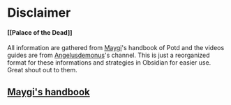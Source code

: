 # Disclaimer
#### [[Palace of the Dead]]
All information are gathered from [Maygi](https://www.youtube.com/channel/UC7DaZyAduAWrvUr4P-JSuag)'s handbook of Potd and the videos guides are from [Angelusdemonus](https://www.youtube.com/channel/UC9DWh5fq2kCdcpI2fISnt6A)'s channel. This is just a reorganized format for these informations and strategies in Obsidian for easier use. Great shout out to them.

## [Maygi's handbook](https://docs.google.com/document/d/e/2PACX-1vQpzFuhmSwTXuZSmtnKLNgQ0nRhumCFaB8NvCXFXSjrBHPRT5lXY8jMR4RaCK1aNfcl_G5ph5DNNwfl/pub)
